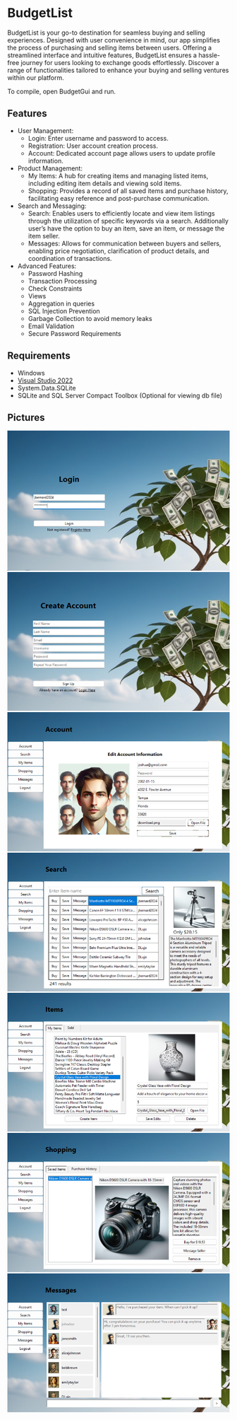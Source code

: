 # BudgetList
BudgetList is your go-to destination for seamless buying and selling experiences. Designed with user convenience in mind, our app simplifies the process of purchasing and selling items between users. Offering a streamlined interface and intuitive features, BudgetList ensures a hassle-free journey for users looking to exchange goods effortlessly. Discover a range of functionalities tailored to enhance your buying and selling ventures within our platform.

To compile, open BudgetGui and run.

## Features
- User Management:
  - Login: Enter username and password to access.
  - Registration: User account creation process.
  - Account: Dedicated account page allows users to update profile information.
- Product Management:
  - My Items: A  hub for creating items and managing listed items, including editing item details and viewing sold items.
  - Shopping: Provides a record of all saved items and purchase history, facilitating easy reference and post-purchase communication.
- Search and Messaging:
  - Search: Enables users to efficiently locate and view item listings through the utilization of specific keywords via a search. Additionally user’s have the option to buy an item, save an item, or message the item seller.
  - Messages: Allows for communication between buyers and sellers, enabling price negotiation, clarification of product details, and coordination of transactions.
- Advanced Features:
  - Password Hashing
  - Transaction Processing
  - Check Constraints
  - Views
  - Aggregation in queries
  - SQL Injection Prevention
  - Garbage Collection to avoid memory leaks
  - Email Validation
  - Secure Password Requirements

## Requirements
- Windows
- [Visual Studio 2022](https://visualstudio.com)
- System.Data.SQLite
- SQLite and SQL Server Compact Toolbox (Optional for viewing db file)

## Pictures
![Login](https://github.com/iankoratskydcn/BudgetList/blob/main/BudgetGui/images/README/login.png)
![Registration](https://github.com/iankoratskydcn/BudgetList/blob/main/BudgetGui/images/README/register.png)
![Account](https://github.com/iankoratskydcn/BudgetList/blob/main/BudgetGui/images/README/account.png)
![Search](https://github.com/iankoratskydcn/BudgetList/blob/main/BudgetGui/images/README/search.png)
![Items](https://github.com/iankoratskydcn/BudgetList/blob/main/BudgetGui/images/README/items.png)
![Shopping](https://github.com/iankoratskydcn/BudgetList/blob/main/BudgetGui/images/README/shopping.png)
![Messages](https://github.com/iankoratskydcn/BudgetList/blob/main/BudgetGui/images/README/messages.png)

